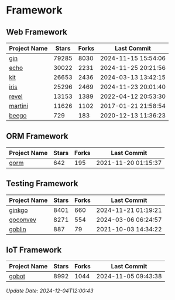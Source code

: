 # Framework

## Web Framework
| Project Name | Stars | Forks | Last Commit |
| ------------ | ----- | ----- | ----------- |
| [gin](https://github.com/gin-gonic/gin) | 79285 | 8030 | 2024-11-15 15:54:06 |
| [echo](https://github.com/labstack/echo) | 30022 | 2231 | 2024-11-25 20:21:56 |
| [kit](https://github.com/go-kit/kit) | 26653 | 2436 | 2024-03-13 13:42:15 |
| [iris](https://github.com/kataras/iris) | 25296 | 2469 | 2024-11-23 20:01:40 |
| [revel](https://github.com/revel/revel) | 13153 | 1389 | 2022-04-12 20:53:30 |
| [martini](https://github.com/go-martini/martini) | 11626 | 1102 | 2017-01-21 21:58:54 |
| [beego](https://github.com/astaxie/beego) | 729 | 183 | 2020-12-13 11:36:23 |

## ORM Framework
| Project Name | Stars | Forks | Last Commit |
| ------------ | ----- | ----- | ----------- |
| [gorm](https://github.com/jinzhu/gorm) | 642 | 195 | 2021-11-20 01:15:37 |

## Testing Framework
| Project Name | Stars | Forks | Last Commit |
| ------------ | ----- | ----- | ----------- |
| [ginkgo](https://github.com/onsi/ginkgo) | 8401 | 660 | 2024-11-21 01:19:21 |
| [goconvey](https://github.com/smartystreets/goconvey) | 8271 | 554 | 2024-03-06 06:24:57 |
| [goblin](https://github.com/franela/goblin) | 887 | 79 | 2021-10-03 14:34:22 |

## IoT Framework
| Project Name | Stars | Forks | Last Commit |
| ------------ | ----- | ----- | ----------- |
| [gobot](https://github.com/hybridgroup/gobot) | 8992 | 1044 | 2024-11-05 09:43:38 |

*Update Date: 2024-12-04T12:00:43*